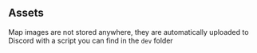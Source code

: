 ## Assets

Map images are not stored anywhere, they are automatically uploaded to Discord with a script you can find in the `dev` folder
